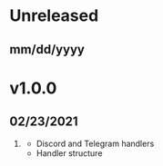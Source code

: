 # Unreleased
## mm/dd/yyyy

# v1.0.0
##  02/23/2021

1. [](#new)
    * Discord and Telegram handlers
    * Handler structure
